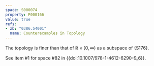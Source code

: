 ```yaml
---
space: S000074
property: P000166
value: true
refs:
- zb: "0386.54001"
  name: Counterexamples in Topology
---
```

The topology is finer than that of $\mathbb R\times[0,\infty)$ as a subspace of {S176}.

See item #1 for space #82 in {{doi:10.1007/978-1-4612-6290-9_6}}.
